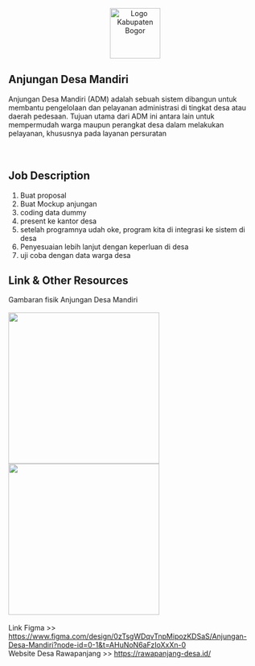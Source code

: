<p align="center"><img src="https://rawapanjang-desa.id/desa/logo/1679693855_logo-pemkab-bogor.png" width="100" alt="Logo Kabupaten Bogor"></p>

## Anjungan Desa Mandiri
Anjungan Desa Mandiri (ADM) adalah sebuah sistem dibangun untuk membantu pengelolaan dan pelayanan administrasi di tingkat desa atau daerah pedesaan. Tujuan utama dari ADM ini antara lain untuk mempermudah warga maupun perangkat desa dalam melakukan pelayanan, khususnya pada layanan persuratan
<br><br><br>

## Job Description
1. Buat proposal
2. Buat Mockup anjungan
3. coding data dummy
4. present ke kantor desa
5. setelah programnya udah oke, program kita di integrasi ke sistem di desa
6. Penyesuaian lebih lanjut dengan keperluan di desa
7. uji coba dengan data warga desa


## Link & Other Resources
Gambaran fisik Anjungan Desa Mandiri<br><br>
<img src="https://opendesa.id/wp-content/uploads/2023/04/Sayembara-442x1024.jpg" height="300">     <img src="https://th.bing.com/th/id/OIP.5nzuo5yM2dvZVdu-UOwbugHaE8?w=271&h=181&c=7&r=0&o=5&dpr=1.5&pid=1.7" height="300">
<br><br>
Link Figma >> https://www.figma.com/design/0zTsgWDqvTnpMipozKDSaS/Anjungan-Desa-Mandiri?node-id=0-1&t=AHuNoN6aFzIoXxXn-0
<br>
Website Desa Rawapanjang >> https://rawapanjang-desa.id/
